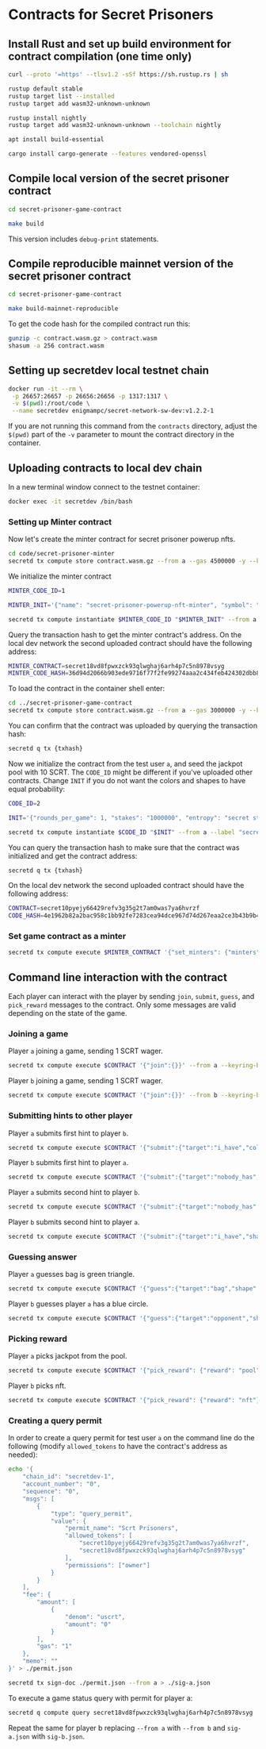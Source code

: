 # Contracts for Secret Prisoners

## Install Rust and set up build environment for contract compilation (one time only)

```sh
curl --proto '=https' --tlsv1.2 -sSf https://sh.rustup.rs | sh

rustup default stable
rustup target list --installed
rustup target add wasm32-unknown-unknown

rustup install nightly
rustup target add wasm32-unknown-unknown --toolchain nightly

apt install build-essential

cargo install cargo-generate --features vendored-openssl
```

## Compile local version of the secret prisoner contract

```sh
cd secret-prisoner-game-contract

make build
```

This version includes `debug-print` statements.

## Compile reproducible mainnet version of the secret prisoner contract

```sh
cd secret-prisoner-game-contract

make build-mainnet-reproducible
```

To get the code hash for the compiled contract run this:

```sh
gunzip -c contract.wasm.gz > contract.wasm
shasum -a 256 contract.wasm
```

## Setting up secretdev local testnet chain

```sh
docker run -it --rm \
 -p 26657:26657 -p 26656:26656 -p 1317:1317 \
 -v $(pwd):/root/code \
 --name secretdev enigmampc/secret-network-sw-dev:v1.2.2-1
```

If you are not running this command from the `contracts` directory, adjust the `$(pwd)` part of the `-v` parameter to mount the contract directory in the container.

## Uploading contracts to local dev chain

In a new terminal window connect to the testnet container:

```sh
docker exec -it secretdev /bin/bash
```

### Setting up Minter contract

Now let's create the minter contract for secret prisoner powerup nfts.

```sh
cd code/secret-prisoner-minter
secretd tx compute store contract.wasm.gz --from a --gas 4500000 -y --keyring-backend test
```

We initialize the minter contract

```sh
MINTER_CODE_ID=1

MINTER_INIT='{"name": "secret-prisoner-powerup-nft-minter", "symbol": "sprispowrup", "entropy": "secret stuff for minter"}'

secretd tx compute instantiate $MINTER_CODE_ID "$MINTER_INIT" --from a --label "secret-prisoners-minter-0.0.1" -y --keyring-backend test --gas 35000
```

Query the transaction hash to get the minter contract's address. On the local dev network the second uploaded contract should have the following address:

```sh
MINTER_CONTRACT=secret18vd8fpwxzck93qlwghaj6arh4p7c5n8978vsyg
MINTER_CODE_HASH=36d94d2066b903ede9716f77f2fe99274aaa2c434feb424302dbb8aef9f34721
```

To load the contract in the container shell enter:

```sh
cd ../secret-prisoner-game-contract
secretd tx compute store contract.wasm.gz --from a --gas 3000000 -y --keyring-backend test
```

You can confirm that the contract was uploaded by querying the transaction hash:

```sh
secretd q tx {txhash}
```

Now we initialize the contract from the test user `a`, and seed the jackpot pool with 10 SCRT. The `CODE_ID` might be different if you've uploaded other contracts. Change `INIT` if you do not want the colors and shapes to have equal probability:

```sh
CODE_ID=2

INIT='{"rounds_per_game": 1, "stakes": "1000000", "entropy": "secret stuff", "red_weight": 25, "green_weight": 25, "blue_weight": 25, "black_weight": 25, "triangle_weight": 25, "square_weight": 25, "circle_weight": 25, "star_weight": 25, "minter": {"code_hash":"36d94d2066b903ede9716f77f2fe99274aaa2c434feb424302dbb8aef9f34721", "address":"secret18vd8fpwxzck93qlwghaj6arh4p7c5n8978vsyg"}}'

secretd tx compute instantiate $CODE_ID "$INIT" --from a --label "secret-prisoners-0.0.1" -y --keyring-backend test --amount 10000000uscrt --gas 70000
```

You can query the transaction hash to make sure that the contract was initialized and get the contract address:

```sh
secretd q tx {txhash}
```

On the local dev network the second uploaded contract should have the following address:

```sh
CONTRACT=secret10pyejy66429refv3g35g2t7am0was7ya6hvrzf
CODE_HASH=4e1962b82a2bac958c1bb92fe7283cea94dce967d74d267eaa2ce3b43b9b43cf
```

### Set game contract as a minter

```sh
secretd tx compute execute $MINTER_CONTRACT '{"set_minters": {"minters": ["secret10pyejy66429refv3g35g2t7am0was7ya6hvrzf"]}}' --from a --keyring-backend test --gas 28000 -y
```

## Command line interaction with the contract

Each player can interact with the player by sending `join`, `submit`, `guess`, and `pick_reward` messages to the contract. Only some messages are valid depending on the state of the game.

### Joining a game

Player `a` joining a game, sending 1 SCRT wager.

```sh
secretd tx compute execute $CONTRACT '{"join":{}}' --from a --keyring-backend test --gas 35000 --amount 1000000uscrt -y
```

Player `b` joining a game, sending 1 SCRT wager.

```sh
secretd tx compute execute $CONTRACT '{"join":{}}' --from b --keyring-backend test --gas 35000 --amount 1000000uscrt -y
```

### Submitting hints to other player

Player `a` submits first hint to player `b`.

```sh
secretd tx compute execute $CONTRACT '{"submit":{"target":"i_have","color":"red"}}' --from a --keyring-backend test --gas 40000 -y
```

Player `b` submits first hint to player `a`.

```sh
secretd tx compute execute $CONTRACT '{"submit":{"target":"nobody_has","shape":"triangle"}}' --from b --keyring-backend test --gas 40000 -y
```

Player `a` submits second hint to player `b`.

```sh
secretd tx compute execute $CONTRACT '{"submit":{"target":"nobody_has","color":"black"}}' --from a --keyring-backend test --gas 40000 -y
```

Player `b` submits second hint to player `a`.

```sh
secretd tx compute execute $CONTRACT '{"submit":{"target":"i_have","shape":"star"}}' --from b --keyring-backend test --gas 40000 -y
```

### Guessing answer

Player `a` guesses bag is green triangle.

```sh
secretd tx compute execute $CONTRACT '{"guess":{"target":"bag","shape":"triangle","color":"green"}}' --from a --keyring-backend test --gas 40000 -y
```

Player `b` guesses player `a` has a blue circle.

```sh
secretd tx compute execute $CONTRACT '{"guess":{"target":"opponent","shape":"circle","color":"blue"}}' --from b --keyring-backend test --gas 40000 -y
```

### Picking reward

Player `a` picks jackpot from the pool.

```sh
secretd tx compute execute $CONTRACT '{"pick_reward": {"reward": "pool"}}' --from a --keyring-backend test --gas 100000 -y
```

Player `b` picks nft.

```sh
secretd tx compute execute $CONTRACT '{"pick_reward": {"reward": "nft"}}' --from b --keyring-backend test --gas 100000 -y
```

### Creating a query permit

In order to create a query permit for test user `a` on the command line do the following (modify `allowed_tokens` to have the contract's address as needed):

```sh
echo '{
    "chain_id": "secretdev-1",
    "account_number": "0",
    "sequence": "0",
    "msgs": [
        {
            "type": "query_permit",
            "value": {
                "permit_name": "Scrt Prisoners",
                "allowed_tokens": [
                    "secret10pyejy66429refv3g35g2t7am0was7ya6hvrzf",
                    "secret18vd8fpwxzck93qlwghaj6arh4p7c5n8978vsyg"
                ],
                "permissions": ["owner"]
            }
        }
    ],
    "fee": {
        "amount": [
            {
                "denom": "uscrt",
                "amount": "0"
            }
        ],
        "gas": "1"
    },
    "memo": ""
}' > ./permit.json

secretd tx sign-doc ./permit.json --from a > ./sig-a.json
```

To execute a game status query with permit for player a:

```sh
secretd q compute query secret18vd8fpwxzck93qlwghaj6arh4p7c5n8978vsyg '{"with_permit":{"query":{"game_state":{}},"permit":{"params":{"permit_name":"Scrt Prisoners","allowed_tokens":["secret18vd8fpwxzck93qlwghaj6arh4p7c5n8978vsyg"],"chain_id":"secretdev-1","permissions":["owner"]},"signature":'"$(cat ./sig-a.json)"'}}}'
```

Repeat the same for player b replacing `--from a` with `--from b` and `sig-a.json` with `sig-b.json`.